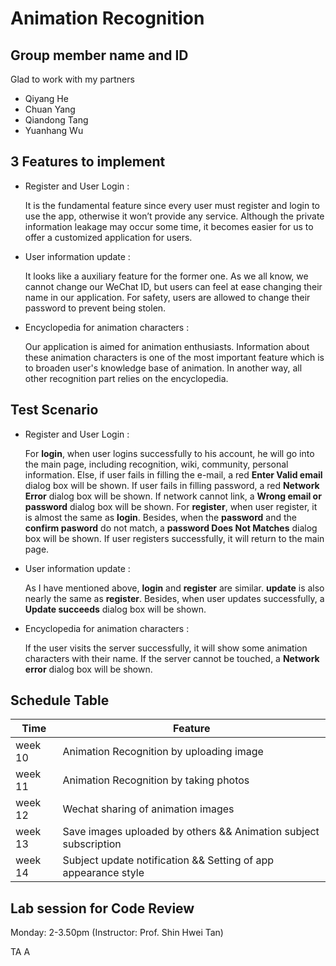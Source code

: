 # Animation Recognition

## Group member name and ID

Glad to work with my partners

- Qiyang He 
- Chuan Yang 
- Qiandong Tang 
- Yuanhang Wu

## 3 Features to implement

- Register and User Login :

  It is the fundamental feature since every user must register and login to use the app, otherwise it won’t provide any service. Although the private information leakage may occur some time, it becomes easier for us to offer a customized  application for users. 

- User information update :

  It looks like a auxiliary feature for the former one. As we all know, we cannot change our WeChat ID, but users can feel at ease changing their name in our application. For safety, users are allowed to change their password to prevent being stolen.

- Encyclopedia for animation characters : 

  Our application is aimed for animation enthusiasts. Information about these animation characters is one of the most important feature which is to broaden user's knowledge base of animation. In another way, all other recognition part relies on the encyclopedia.

## Test Scenario

- Register and User Login :

  For **login**, when user logins successfully to his account, he will go into the main page, including recognition, wiki, community, personal information. Else, if user fails in filling the e-mail, a red **Enter Valid email** dialog box will be shown. If user fails in filling password, a red **Network Error** dialog box will be shown. If network cannot link, a **Wrong email or password** dialog box will be shown. For **register**, when user register, it is almost the same as **login**. Besides, when the **password** and the **confirm pasword** do not match, a **password Does Not Matches** dialog box will be shown. If user registers successfully, it will return to the main page.

- User information update :

  As I have mentioned above, **login** and **register** are similar. **update** is also nearly the same as **register**. Besides, when user updates successfully, a **Update succeeds** dialog box will be shown.

- Encyclopedia for animation characters : 

  If the user visits the server successfully, it will show some animation characters with their name. If the server cannot be touched, a **Network error** dialog box will be shown. 



## Schedule Table

| Time    | Feature                                                      |
| ------- | ------------------------------------------------------------ |
| week 10 | Animation Recognition by uploading image  |
| week 11 | Animation Recognition by taking photos |
| week 12 | Wechat sharing of animation images |
| week 13 | Save images uploaded by others && Animation subject subscription |
| week 14 | Subject update notification && Setting of app appearance style |



## Lab session for Code Review

Monday: 2-3.50pm (Instructor: Prof. Shin Hwei Tan) 

TA A
